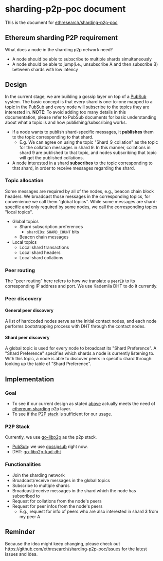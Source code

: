# sharding-p2p-poc document
This is the document for [ethresearch/sharding-p2p-poc](https://github.com/ethresearch/sharding-p2p-poc)

## Ethereum sharding P2P requirement
What does a node in the sharding p2p network need?
- A node should be able to subscribe to multiple shards simultaneously
- A node should be able to jump(i.e., unsubscribe A and then subscribe B) between shards with low latency

## Design
In the current stage, we are building a gossip layer on top of a [PubSub](https://en.wikipedia.org/wiki/Publish%E2%80%93subscribe_pattern) system. The basic concept is that every shard is one-to-one mapped to a topic in the PubSub and every node will subscribe to the topics they are interested in.
**NOTE**: To avoid adding too many details in this documentation, please refer to PubSub documents for basic understanding about what a topic is and how publishing/subscribing works.
- If a node wants to publish shard-specific messages, it **publishes** them to the topic corresponding to that shard.
    - E.g. We can agree on using the topic "Shard_9_collation" as the topic for the collation messages in shard 9. In this manner, collations in shard 9 are published to that topic, and nodes subscribing that topic will get the published collations.
- A node interested in a shard **subscribes** to the topic corresponding to that shard, in order to receive messages regarding the shard.

### Topic allocation
Some messages are required by all of the nodes, e.g., beacon chain block headers. We broadcast those messages in the corresponding topics, for convenience we call them "global topics". While some messages are shard-specific and only required by some nodes, we call the corresponding topics "local topics".

- Global topics
    - Shard subscription preferences
        - `shardIDs`: `SHARD_COUNT` bits
    - Beacon chain messages
- Local topics
    - Local shard transactions
    - Local shard headers
    - Local shard collations

### Peer routing
The "peer routing" here refers to how we translate a `peerID` to its corresponding IP address and port. We use Kademlia DHT to do it currently.

### Peer discovery
#### General peer discovery
A list of hardcoded nodes serve as the initial contact nodes, and each node performs bootstrapping process with DHT through the contact nodes.
#### Shard peer discovery
A global topic is used for every node to broadcast its "Shard Preference". A "Shard Preference" specifies which shards a node is currently listening to. With this topic, a node is able to discover peers in specific shard through looking up the table of "Shard Preference".

## Implementation
### Goal
- To see if our current design as stated [above](#design) actually meets the need of [ethereum sharding](https://ethresear.ch/c/sharding) p2p layer.
- To see if the [P2P stack](#p2p-stack) is sufficient for our usage.

### P2P Stack
Currently, we use [go-libp2p](https://github.com/libp2p/go-libp2p) as the p2p stack.
- [PubSub](https://github.com/libp2p/specs/tree/master/pubsub/gossipsub): we use [gossipsub](https://github.com/libp2p/go-libp2p-pubsub/blob/master/gossipsub.go) right now. 
- DHT: [go-libp2p-kad-dht](https://github.com/libp2p/go-libp2p-kad-dht)

### Functionalities
- Join the sharding network
- Broadcast/receive messages in the global topics
- Subscribe to multiple shards
- Broadcast/receive messages in the shard which the node has subscribed to
- Request for collations from the node's peers
- Request for peer infos from the node's peers
    - E.g., request for info of peers who are also interested in shard 3 from my peer A

## Reminder
Because the idea might keep changing, please check out https://github.com/ethresearch/sharding-p2p-poc/issues for the latest issues and idea.
